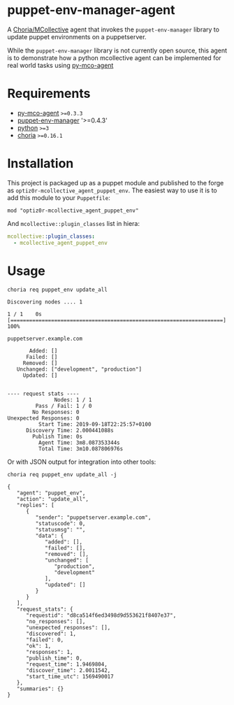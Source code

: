 # puppet-env-manager-agent

A [Choria/MCollective](https://choria.io) agent that invokes the `puppet-env-manager`
library to update puppet environments on a puppetserver.

While the `puppet-env-manager` library is not currently open source, this agent is
to demonstrate how a python mcollective agent can be implemented for real world tasks
using [py-mco-agent](https://github.com/optiz0r/py-mco-agent)

# Requirements

* [py-mco-agent](https://github.com/optiz0r/py-mco-agent) `>=0.3.3`
* [puppet-env-manager](https://github.com/optiz0r/puppet-env-manager) '>=0.4.3'
* [python](https://www.python.org/) `>=3`
* [choria](https://choria.io) `>=0.16.1`

# Installation

This project is packaged up as a puppet module and published to the forge as
`optiz0r-mcollective_agent_puppet_env`. The easiest way to use it is to add this module
to your `Puppetfile`:

```text
mod "optiz0r-mcollective_agent_puppet_env"
```

And `mcollective::plugin_classes` list in hiera:

```yaml
mcollective::plugin_classes:
  - mcollective_agent_puppet_env
```


# Usage

```shell script
choria req puppet_env update_all
```

```text
Discovering nodes .... 1

1 / 1    0s [====================================================================] 100%

puppetserver.example.com

       Added: []
      Failed: []
     Removed: []
   Unchanged: ["development", "production"]
     Updated: []


---- request stats ----
               Nodes: 1 / 1
         Pass / Fail: 1 / 0
        No Responses: 0
Unexpected Responses: 0
          Start Time: 2019-09-18T22:25:57+0100
      Discovery Time: 2.000441088s
        Publish Time: 0s
          Agent Time: 3m8.087353344s
          Total Time: 3m10.087806976s
```

Or with JSON output for integration into other tools:
```shell script
choria req puppet_env update_all -j
```

```text
{
   "agent": "puppet_env",
   "action": "update_all",
   "replies": [
      {
         "sender": "puppetserver.example.com",
         "statuscode": 0,
         "statusmsg": "",
         "data": {
            "added": [],
            "failed": [],
            "removed": [],
            "unchanged": [
               "production",
               "development"
            ],
            "updated": []
         }
      }
   ],
   "request_stats": {
      "requestid": "d8ca514f6ed3498d9d553621f8407e37",
      "no_responses": [],
      "unexpected_responses": [],
      "discovered": 1,
      "failed": 0,
      "ok": 1,
      "responses": 1,
      "publish_time": 0,
      "request_time": 1.9469804,
      "discover_time": 2.0011542,
      "start_time_utc": 1569490017
   },
   "summaries": {}
}
```
